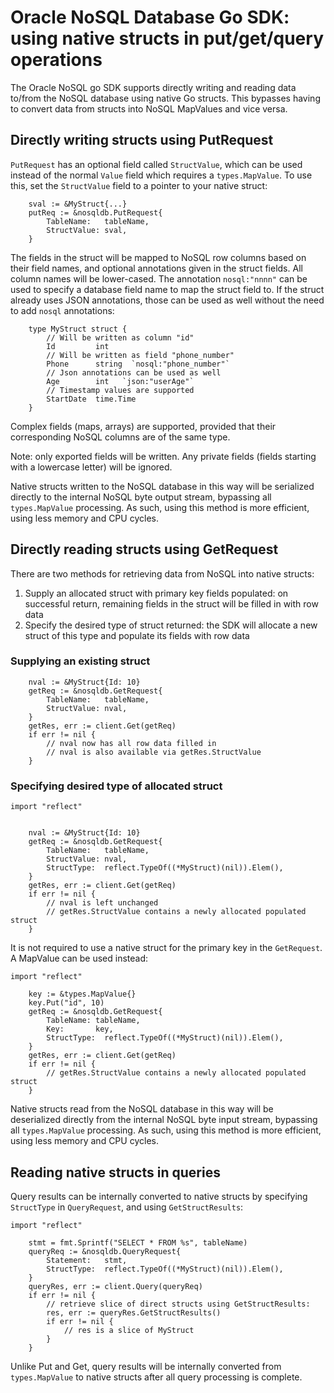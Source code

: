 # Oracle NoSQL Database Go SDK: using native structs in put/get/query operations

The Oracle NoSQL go SDK supports directly writing and reading data to/from the NoSQL database using native Go structs. This bypasses having to convert data from structs into NoSQL MapValues and vice versa.

## Directly writing structs using PutRequest

`PutRequest` has an optional field called `StructValue`, which can be used instead of the normal `Value` field which requires a `types.MapValue`. To use this, set the `StructValue` field to a pointer to your native struct:
```
    sval := &MyStruct{...}
    putReq := &nosqldb.PutRequest{
        TableName:   tableName,
        StructValue: sval,
    }
```
The fields in the struct will be mapped to NoSQL row columns based on their field names, and optional annotations given in the struct fields. All column names will be lower-cased. The annotation `nosql:"nnnn"` can be used to specify a database field name to map the struct field to. If the struct already uses JSON annotations, those can be used as well without the need to add `nosql` annotations:
```
    type MyStruct struct {
        // Will be written as column "id"
        Id         int
        // Will be written as field "phone_number"
        Phone      string  `nosql:"phone_number"`
        // Json annotations can be used as well
        Age        int   `json:"userAge"`
        // Timestamp values are supported
        StartDate  time.Time
    }
```
Complex fields (maps, arrays) are supported, provided that their corresponding NoSQL columns are of the same type.

Note: only exported fields will be written. Any private fields (fields starting with a lowercase letter) will be ignored.

Native structs written to the NoSQL database in this way will be serialized directly to the internal NoSQL byte output stream, bypassing all `types.MapValue` processing. As such, using this method is more efficient, using less memory and CPU cycles.


## Directly reading structs using GetRequest

There are two methods for retrieving data from NoSQL into native structs:
1. Supply an allocated struct with primary key fields populated: on successful return, remaining fields in the struct will be filled in with row data
2. Specify the desired type of struct returned: the SDK will allocate a new struct of this type and populate its fields with row data

### Supplying an existing struct
```
    nval := &MyStruct{Id: 10}
    getReq := &nosqldb.GetRequest{
        TableName:   tableName,
        StructValue: nval,
    }
    getRes, err := client.Get(getReq)
    if err != nil {
        // nval now has all row data filled in
        // nval is also available via getRes.StructValue
    }
```

### Specifying desired type of allocated struct
```
import "reflect"


    nval := &MyStruct{Id: 10}
    getReq := &nosqldb.GetRequest{
        TableName:   tableName,
        StructValue: nval,
        StructType:  reflect.TypeOf((*MyStruct)(nil)).Elem(),
    }
    getRes, err := client.Get(getReq)
    if err != nil {
        // nval is left unchanged
        // getRes.StructValue contains a newly allocated populated struct
    }
```
It is not required to use a native struct for the primary key in the `GetRequest`. A MapValue can be used instead:
```
import "reflect"

    key := &types.MapValue{}
    key.Put("id", 10)
    getReq := &nosqldb.GetRequest{
        TableName: tableName,
        Key:       key,
        StructType:  reflect.TypeOf((*MyStruct)(nil)).Elem(),
    }
    getRes, err := client.Get(getReq)
    if err != nil {
        // getRes.StructValue contains a newly allocated populated struct
    }
```
Native structs read from the NoSQL database in this way will be deserialized directly from the internal NoSQL byte input stream, bypassing all `types.MapValue` processing. As such, using this method is more efficient, using less memory and CPU cycles.


## Reading native structs in queries

Query results can be internally converted to native structs by specifying `StructType` in `QueryRequest`, and using `GetStructResults`:

```
import "reflect"

    stmt = fmt.Sprintf("SELECT * FROM %s", tableName)
    queryReq := &nosqldb.QueryRequest{
        Statement:   stmt,
        StructType:  reflect.TypeOf((*MyStruct)(nil)).Elem(),
    }
    queryRes, err := client.Query(queryReq)
    if err != nil {
        // retrieve slice of direct structs using GetStructResults:
        res, err := queryRes.GetStructResults()
        if err != nil {
            // res is a slice of MyStruct
        }
    }
```
Unlike Put and Get, query results will be internally converted from `types.MapValue` to native structs after all query processing is complete.

